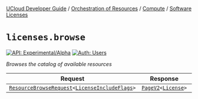 [UCloud Developer Guide](/docs/developer-guide/README.md) / [Orchestration of Resources](/docs/developer-guide/orchestration/README.md) / [Compute](/docs/developer-guide/orchestration/compute/README.md) / [Software Licenses](/docs/developer-guide/orchestration/compute/license.md)

# `licenses.browse`

[![API: Experimental/Alpha](https://img.shields.io/static/v1?label=API&message=Experimental/Alpha&color=orange&style=flat-square)](/docs/developer-guide/core/api-conventions.md)
[![Auth: Users](https://img.shields.io/static/v1?label=Auth&message=Users&color=informational&style=flat-square)](/docs/developer-guide/core/types.md#role)


_Browses the catalog of available resources_

| Request | Response | Error |
|---------|----------|-------|
|<code><a href='/docs/reference/dk.sdu.cloud.accounting.api.providers.ResourceBrowseRequest.md'>ResourceBrowseRequest</a>&lt;<a href='#licenseincludeflags'>LicenseIncludeFlags</a>&gt;</code>|<code><a href='/docs/reference/dk.sdu.cloud.PageV2.md'>PageV2</a>&lt;<a href='#license'>License</a>&gt;</code>|<code><a href='/docs/reference/dk.sdu.cloud.CommonErrorMessage.md'>CommonErrorMessage</a></code>|



